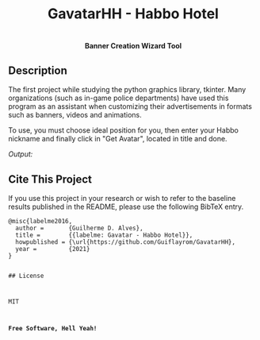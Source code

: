 <h1 class="code-line" data-line-start=0 data-line-end=1 align="center"><a id="GavatarHH__Habbo_Hotel_0"></a>GavatarHH - Habbo Hotel</h1>
<p class="has-line-data" data-line-start="1" data-line-end="2" align="center"><img src="https://i.imgur.com/99LXbth.jpg" alt=""></p>
<h4 class="code-line" data-line-start=2 data-line-end=3 align="center"><a id="Banner_Creation_Wizard_Tool_2"></a>Banner Creation Wizard Tool</h4>

<h2 class="code-line" data-line-start=6 data-line-end=7 ><a id="Description_6"></a>Description</h2>
<p class="has-line-data" data-line-start="7" data-line-end="8">The first project while studying the python graphics library, tkinter. Many organizations (such as in-game police departments) have used this program as an assistant when customizing their advertisements in formats such as banners, videos and animations.</p>
</p> To use, you must choose ideal position for you, then enter your Habbo nickname and finally click in "Get Avatar", located in title and done.</p>
<img src="https://i.imgur.com/BLgmKBx.png" alt=""><br>
<img src="https://i.imgur.com/Go61Nqr.png" alt=""><br>
<em>Output:</em><br>
<img src="https://i.imgur.com/2FmiRF6.gif" alt=""></p>

<h2 class="code-line" data-line-start=9 data-line-end=10 ><a id="Cite_This_Project_9"></a>Cite This Project</h2>
<p class="has-line-data" data-line-start="11" data-line-end="12">If you use this project in your research or wish to refer to the baseline results published in the README, please use the following BibTeX entry.</p>
<pre><code class="has-line-data" data-line-start="14" data-line-end="26" class="language-bash">@misc{labelme2016,
  author =       {Guilherme D. Alves},
  title =        {{labelme: Gavatar - Habbo Hotel}},
  howpublished = {\url{https://github.com/Guiflayrom/GavatarHH},
  year =         {<span class="hljs-number">2021</span>}
}

<span class="hljs-comment">## License</span>

MIT

**Free Software, Hell Yeah!**
</code></pre>
